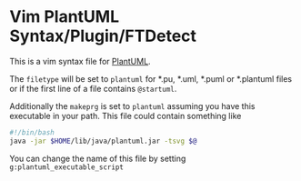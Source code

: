 # Vim PlantUML Syntax/Plugin/FTDetect

This is a vim syntax file for [PlantUML](http://plantuml.com).

The `filetype` will be set to `plantuml` for \*.pu, \*.uml, \*.puml or
\*.plantuml files or if the first line of a file contains `@startuml`.

Additionally the `makeprg` is set to `plantuml` assuming you have this
executable in your path.  This file could contain something like

````sh
#!/bin/bash
java -jar $HOME/lib/java/plantuml.jar -tsvg $@
````

You can change the name of this file by setting `g:plantuml_executable_script`
